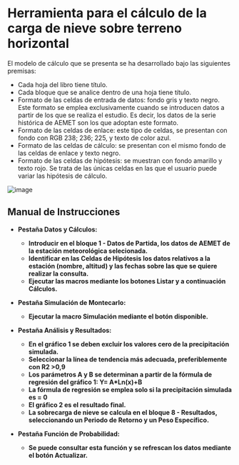 <b><H1>Herramienta para el cálculo de la carga de nieve sobre terreno horizontal</H1></b>

El modelo de cálculo que se presenta se ha desarrollado bajo las siguientes premisas:
- Cada hoja del libro tiene título.
- Cada bloque que se analice dentro de una hoja tiene título.
- Formato de las celdas de entrada de datos: fondo gris y texto negro. 
  Este formato se emplea exclusivamente cuando se introducen datos a partir de los que se realiza el estudio. 
  Es decir, los datos de la serie histórica de AEMET son los que adoptan este formato.
- Formato de las celdas de enlace: este tipo de celdas, se presentan con fondo con RGB 238; 236; 225, y texto de color azul. 
-	Formato de las celdas de cálculo: se presentan con el mismo fondo de las celdas de enlace y texto negro.
-	Formato de las celdas de hipótesis: se muestran con fondo amarillo y texto rojo. 
  Se trata de las únicas celdas en las que el usuario puede variar las hipótesis de cálculo.
 
![image](https://user-images.githubusercontent.com/108299903/176739536-bcb721d4-7ed8-40b0-b4ca-25729b050395.png)

<b><H2>Manual de Instrucciones</H2><b>

- Pestaña Datos y Cálculos: 
  - Introducir en el bloque 1 - Datos de Partida, los datos de AEMET de la estación meteorológica selecionada.
  - Identificar en las Celdas de Hipótesis los datos relativos a la estación (nombre, altitud) y las fechas sobre las que se quiere realizar la consulta.
  - Ejecutar las macros mediante los botones Listar y a continuación Cálculos.
  
- Pestaña Simulación de Montecarlo:
  - Ejecutar la macro Simulación mediante el botón disponible. 
 
- Pestaña Análisis y Resultados:
  - En el gráfico 1 se deben  excluir los valores cero de la precipitación simulada.
  - Seleccionar la línea de tendencia más adecuada, preferiblemente con R2 >0,9
  - Los parámetros A y B se determinan a partir de la fórmula de regresión  del gráfico 1: Y= A*Ln(x)+B
  - La fórmula de regresión se emplea solo si la precipitación simulada es = 0
  - El gráfico 2 es el resultado final.
  - La sobrecarga de nieve se calcula en el bloque 8 - Resultados, seleccionando un Periodo de Retorno y un Peso Específico.

- Pestaña Función de Probabilidad:
  - Se puede consultar esta función y se refrescan los datos mediante el botón Actualizar.

